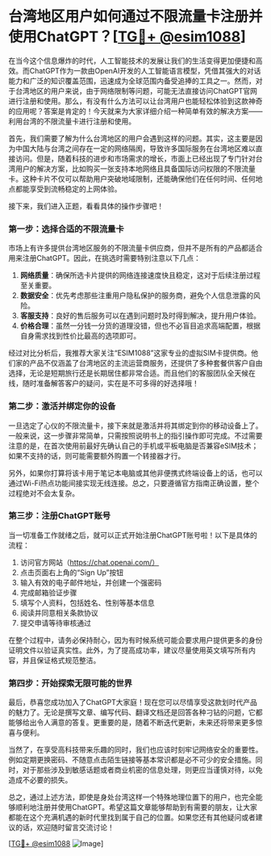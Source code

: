 # 台湾地区用户如何通过不限流量卡注册并使用ChatGPT？[[TG💪+ @esim1088](https://t.me/s/esim1088)]

在当今这个信息爆炸的时代，人工智能技术的发展让我们的生活变得更加便捷和高效。而ChatGPT作为一款由OpenAI开发的人工智能语言模型，凭借其强大的对话能力和广泛的知识覆盖范围，迅速成为全球范围内备受追捧的工具之一。然而，对于台湾地区的用户来说，由于网络限制等问题，可能无法直接访问ChatGPT官网进行注册和使用。那么，有没有什么方法可以让台湾用户也能轻松体验到这款神奇的应用呢？答案是肯定的！今天就来为大家详细介绍一种简单有效的解决方案——利用台湾的不限流量卡进行注册和使用。

首先，我们需要了解为什么台湾地区的用户会遇到这样的问题。其实，这主要是因为中国大陆与台湾之间存在一定的网络隔阂，导致许多国际服务在台湾地区难以直接访问。但是，随着科技的进步和市场需求的增长，市面上已经出现了专门针对台湾用户的解决方案，比如购买一张支持本地网络且具备国际访问权限的不限流量卡。这种卡片不仅可以帮助用户突破地域限制，还能确保他们在任何时间、任何地点都能享受到流畅稳定的上网体验。

接下来，我们进入正题，看看具体的操作步骤吧！

### 第一步：选择合适的不限流量卡

市场上有许多提供台湾地区服务的不限流量卡供应商，但并不是所有的产品都适合用来注册ChatGPT。因此，在挑选时需要特别注意以下几点：

1. **网络质量**：确保所选卡片提供的网络连接速度快且稳定，这对于后续注册过程至关重要。
2. **数据安全**：优先考虑那些注重用户隐私保护的服务商，避免个人信息泄露的风险。
3. **客服支持**：良好的售后服务可以在遇到问题时及时得到解决，提升用户体验。
4. **价格合理**：虽然一分钱一分货的道理没错，但也不必盲目追求高端配置，根据自身需求找到性价比最高的选项即可。

经过对比分析后，我推荐大家关注“ESIM1088”这家专业的虚拟SIM卡提供商。他们家的产品不仅涵盖了台湾地区的主流运营商服务，还提供了多种套餐供客户自由选择，无论是短期旅行还是长期居住都非常合适。而且他们的客服团队全天候在线，随时准备解答客户的疑问，实在是不可多得的好选择哦！

### 第二步：激活并绑定你的设备

一旦选定了心仪的不限流量卡，接下来就是激活并将其绑定到你的移动设备上了。一般来说，这一步骤非常简单，只需按照说明书上的指引操作即可完成。不过需要注意的是，在首次使用前最好先确认自己的手机或平板电脑是否兼容eSIM技术；如果不支持的话，则可能需要额外购置一个转接器才行。

另外，如果你打算将该卡用于笔记本电脑或其他非便携式终端设备上的话，也可以通过Wi-Fi热点功能间接实现无线连接。总之，只要遵循官方指南正确设置，整个过程绝对不会太复杂。

### 第三步：注册ChatGPT账号

当一切准备工作就绪之后，就可以正式开始注册ChatGPT账号啦！以下是具体的流程：

1. 访问官方网站（https://chat.openai.com/）
2. 点击页面右上角的“Sign Up”按钮
3. 输入有效的电子邮件地址，并创建一个强密码
4. 完成邮箱验证步骤
5. 填写个人资料，包括姓名、性别等基本信息
6. 阅读并同意相关条款协议
7. 提交申请等待审核通过

在整个过程中，请务必保持耐心，因为有时候系统可能会要求用户提供更多的身份证明文件以验证真实性。此外，为了提高成功率，建议尽量使用英文填写所有内容，并且保证格式规范整洁。

### 第四步：开始探索无限可能的世界

最后，恭喜您成功加入了ChatGPT大家庭！现在您可以尽情享受这款划时代产品的魅力了。无论是撰写文章、编写代码、翻译文档还是回答各种刁钻的问题，它都能够给出令人满意的答复。更重要的是，随着不断迭代更新，未来还将带来更多惊喜与便利。

当然了，在享受高科技带来乐趣的同时，我们也应该时刻牢记网络安全的重要性。例如定期更换密码、不随意点击陌生链接等基本常识都是必不可少的安全措施。同时，对于那些涉及到敏感话题或者商业机密的信息处理，则更应当谨慎对待，以免造成不必要的损失。

总之，通过上述方法，即使是身处台湾这样一个特殊地理位置下的用户，也完全能够顺利地注册并使用ChatGPT。希望这篇文章能够帮助到有需要的朋友，让大家都能在这个充满机遇的新时代里找到属于自己的位置。如果您还有其他疑问或者建议的话，欢迎随时留言交流讨论！

[[TG💪+ @esim1088](https://t.me/s/esim1088) ![Image](https://i.postimg.cc/4NQfJmqS/Snipaste-2025-05-13-00-14-12.png)]